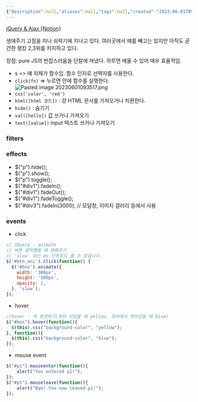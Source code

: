 ```yaml
---
{"description":null,"aliases":null,"tags":null,"created":"2023-06-01T09:22:04","updated":"2023-07-15T21:33:04","title":"jQuery","dg-publish":true,"permalink":"/docs/jQuery/","dgPassFrontmatter":true}
---
```


[jQuery & Ajax {Notion}](https://www.notion.so/jQuery-Ajax-22-5-60ddc1d3731542baa9e888bd5a03dcff)

생애주기 고점을 지나 쇠락기에 지나고 있다. 여러곳에서 얘를 빼고는 있지만 아직도 굳건한 랭킹 2,3위를 차지하고 있다.

장점: pure JS의 번잡스러움을 단칼에 쳐냈다. 하루면 배울 수 있어 매우 효율적임.

- `$` => 얘 자체가 함수임. 함수 인자로 선택자를 사용한다.
- `click(fn)` => 누르면 안에 함수를 실행한다. ![Pasted image 20230601093517.png](/img/user/docs/assets/Pasted%20image%2020230601093517.png)
- `css('color', 'red')`
- `html([html 코드])` : 걍 HTML 문서를 가져오거나 치환한다.
- `hide()` : 숨기기
- `val([hello])` 값 쓰거나 가져오기
- `text([value])` input 텍스트 쓰거나 가져오기

### filters

### effects

- $("p").hide();
- $("p").show();
- $("p").toggle();
- $("#div1").fadeIn();
- $("#div1").fadeOut();
- $("#div1").fadeToggle();
- $("#div3").fadeIn(3000); // 모달창, 이미지 갤러리 등에서 사용

### events

- click

```js
// JQuery - animate
// 버튼 클릭했을 때 변화주기
// 'slow' 대신 ms 단위로도 줄 수 있습니다.
$('#btn_ani').click(function() {
  $('#box').animate({
    width: '300px',
    height: '300px',
    opacity: 1,
  }, 'slow');
});
```

- hover

```js
//hover - 색 변경하기(호버 되었을 때 yellow, 호버에서 벗어났을 때 blue)
$("#box").hover(function(){
  $(this).css("background-color", "yellow");
}, function(){
  $(this).css("background-color", "blue");
});
```

- mouse event

```js
$("#p1").mouseenter(function(){
	alert("You entered p1!");
});
$("#p1").mouseleave(function(){
	alert("Bye! You now leaved p1!");
});
```
